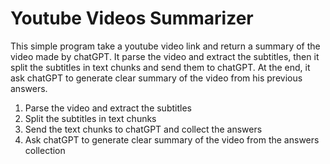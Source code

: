 # Youtube Videos Summarizer

This simple program take a youtube video link and return a summary of the video made by chatGPT.
It parse the video and extract the subtitles, then it split the subtitles in text chunks and send them to chatGPT. At the end, it ask chatGPT to generate clear summary of the video from his previous answers.

1. Parse the video and extract the subtitles
2. Split the subtitles in text chunks
3. Send the text chunks to chatGPT and collect the answers
4. Ask chatGPT to generate clear summary of the video from the answers collection